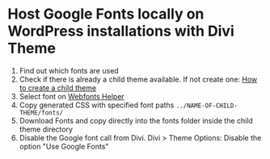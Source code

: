 # Host Google Fonts locally on WordPress installations with Divi Theme
1. Find out which fonts are used
2. Check if there is already a child theme available. If not create one: [How to create a child theme](https://www.elegantthemes.com/blog/divi-resources/divi-child-theme)
2. Select font on [Webfonts Helper](https://google-webfonts-helper.herokuapp.com/)
3. Copy generated CSS with specified font paths `../NAME-OF-CHILD-THEME/fonts/`
4. Download Fonts and copy directly into the fonts folder inside the child theme directory
5. Disable the Google font call from Divi. Divi > Theme Options: Disable the option "Use Google Fonts"